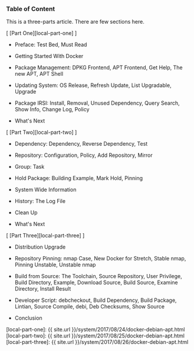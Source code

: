 ### Table of Content

This is a three-parts article.
There are few sections here.

[ [Part One][local-part-one] ]

*	Preface: Test Bed, Must Read

*	Getting Started With Docker

*	Package Management: DPKG Frontend, APT Frontend, Get Help, The new APT, APT Shell

*	Updating System: OS Release, Refresh Update, List Upgradable, Upgrade

*	Package IRSI: Install, Removal, Unused Dependency, Query Search, Show Info, Change Log, Policy

*	What's Next

[ [Part Two][local-part-two] ]

*	Dependency: Dependency, Reverse Dependency, Test

*	Repository: Configuration, Policy, Add Repository, Mirror

*	Group: Task

*	Hold Package: Building Example, Mark Hold, Pinning

*	System Wide Information

*	History: The Log File

*	Clean Up

*	What's Next

[ [Part Three][local-part-three] ]

*	Distribution Upgrade

*	Repository Pinning: nmap Case, New Docker for Stretch, Stable nmap, Pinning Unstable, Unstable nmap

*	Build from Source: The Toolchain, Source Repository, User Privilege, Build Directory, Example, Download Source, Build Source, Examine Directory, Install Result

*	Developer Script: debcheckout, Build Dependency, Build Package, Lintian, Source Compile, debi, Deb Checksums, Show Source

*	Conclusion

[//]: <> ( -- -- -- links below -- -- -- )

[local-part-one]:   {{ site.url }}/system/2017/08/24/docker-debian-apt.html
[local-part-two]:   {{ site.url }}/system/2017/08/25/docker-debian-apt.html
[local-part-three]: {{ site.url }}/system/2017/08/26/docker-debian-apt.html
